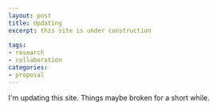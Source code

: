 ```yaml
---
layout: post
title: Updating
excerpt: this site is under construction
 
tags: 
- research
- collaboration
categories:
- proposal
---
```


I'm updating this site. Things maybe broken for a short while.
